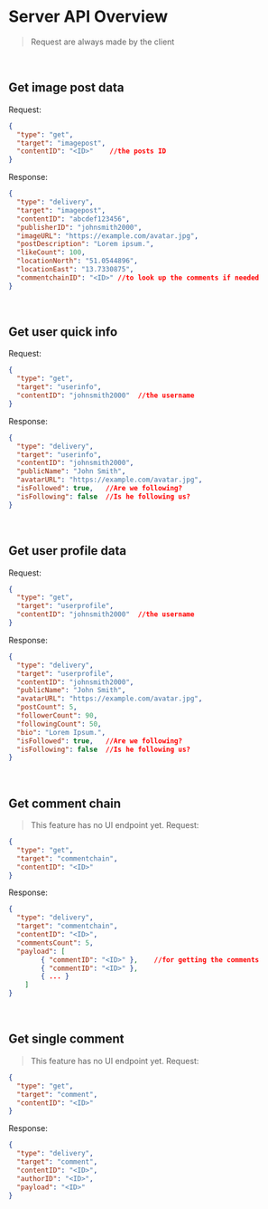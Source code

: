 # Server API Overview
> Request are always made by the client

<br>

## Get image post data
Request:
```json
{
  "type": "get",
  "target": "imagepost",
  "contentID": "<ID>"    //the posts ID
}
```
Response:
```json
{
  "type": "delivery",
  "target": "imagepost",
  "contentID": "abcdef123456",
  "publisherID": "johnsmith2000",
  "imageURL": "https://example.com/avatar.jpg",
  "postDescription": "Lorem ipsum.",
  "likeCount": 100,
  "locationNorth": "51.0544896",
  "locationEast": "13.7330875",
  "commentchainID": "<ID>" //to look up the comments if needed
}
```
<br>

## Get user quick info
Request:
```json
{
  "type": "get",
  "target": "userinfo",
  "contentID": "johnsmith2000"  //the username
}
```
Response:
```json
{
  "type": "delivery",
  "target": "userinfo",
  "contentID": "johnsmith2000",
  "publicName": "John Smith",
  "avatarURL": "https://example.com/avatar.jpg",
  "isFollowed": true,   //Are we following?
  "isFollowing": false  //Is he following us?
}
```
<br>

## Get user profile data
Request:
```json
{
  "type": "get",
  "target": "userprofile",
  "contentID": "johnsmith2000"  //the username
}
```
Response:
```json
{
  "type": "delivery",
  "target": "userprofile",
  "contentID": "johnsmith2000",
  "publicName": "John Smith",
  "avatarURL": "https://example.com/avatar.jpg",
  "postCount": 5,
  "followerCount": 90,
  "followingCount": 50,
  "bio": "Lorem Ipsum.",
  "isFollowed": true,   //Are we following?
  "isFollowing": false  //Is he following us?
}
```
<br>

## Get comment chain
> This feature has no UI endpoint yet.
Request:
```json
{
  "type": "get",
  "target": "commentchain",
  "contentID": "<ID>" 
}
```
Response:
```json
{
  "type": "delivery",
  "target": "commentchain",
  "contentID": "<ID>",
  "commentsCount": 5,
  "payload": [
        { "commentID": "<ID>" },    //for getting the comments
        { "commentID": "<ID>" },
        { ... }
    ]
}
```
<br>

## Get single comment
> This feature has no UI endpoint yet.
Request:
```json
{
  "type": "get",
  "target": "comment",
  "contentID": "<ID>" 
}
```
Response:
```json
{
  "type": "delivery",
  "target": "comment",
  "contentID": "<ID>",
  "authorID": "<ID>",
  "payload": "<ID>"
}
```
<br>